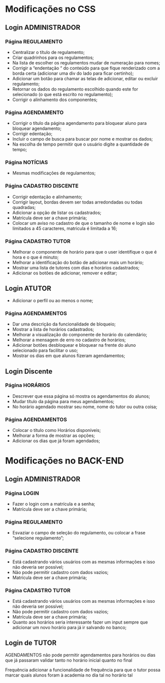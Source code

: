 # Modificações no CSS

## Login ADMINISTRADOR

### Página REGULAMENTO
- Centralizar o título de regulamento;
- Criar quadrinhos para os regulamentos;
- Na lista de escolher os regulamentos mudar de numeração para nomes;
- Corrigir a “endentação “ do conteúdo para que fique renderizado com a borda certa (adicionar uma div do lado para ficar certinho);
- Adicionar um botão para chamar as telas de adicionar, editar ou excluir regulamento;
- Retornar os dados do regulamento escolhido quando este for selecionado (o que está escrito no regulamento);
- Corrigir o alinhamento dos componentes;

### Página AGENDAMENTO
- Corrigir o título da página agendamento para bloquear aluno  para bloquear agendamento;
- Corrigir edentação;
- Incluir o campo de busca para buscar por nome e mostrar os dados;
- Na escolha de tempo permitir que o usuário digite a quantidade de tempo;

### Página NOTÍCIAS
- Mesmas modificações de regulamentos;

### Página CADASTRO DISCENTE 
- Corrigir edentação e alinhamento;
- Corrigir layout, bordas devem ser todas arredondadas ou todas quadradas;
- Adicionar a opção de listar os cadastrados;
- Matrícula deve ser a chave primária;
- Colocar um aviso no cadastro de que o tamanho de nome e login são limitados a 45 caracteres, matricula é limitada a 16;

### Página CADASTRO TUTOR
- Melhorar o componente de horário para que o user identifique o que é hora e o que é minuto;
- Melhorar a identificação do botão de adicionar mais um horário;
- Mostrar uma lista de tutores com dias e horários cadastrados;
- Adicionar os botões de adicionar, remover e editar;


## Login ATUTOR
- Adicionar o perfil ou ao menos o nome;

### Página AGENDAMENTOS
- Dar uma descrição da funcionalidade de bloqueio;
- Mostrar a lista de horários cadastrados;
- Melhorar a visualização do componente de horário do calendário;
- Melhorar a mensagem de erro no cadastro de horários;
- Adicionar botões desbloquear e bloquear na frente do aluno selecionado para facilitar o uso;
- Mostrar os dias em que alunos fizeram agendamentos;

## Login Discente

### Página HORÁRIOS
- Descrever que essa página só mostra os agendamentos do alunos;
- Mudar título da página para meus agendamentos;
- No horário agendado mostrar seu nome, nome do tutor ou outra coisa;

### Página AGENDAMENTOS
- Colocar o título como Horários disponíveis;
- Melhorar a forma de mostrar as opções;
- Adicionar os dias que já foram agendados;



# Modificações no BACK-END

## Login ADMINISTRADOR

### Página LOGIN
- Fazer o login com a matrícula e a senha;
- Matrícula deve ser a chave primária;

### Página REGULAMENTO
- Esvaziar o campo de seleção do regulamento, ou colocar a frase “selecione regulamento”;

### Página CADASTRO DISCENTE
- Está cadastrando vários usuários com as mesmas informações e isso não deveria ser possível;
- Não pode permitir cadastro com dados vazios;
- Matrícula deve ser a chave primária;

### Página CADASTRO TUTOR
- Está cadastrando vários usuários com as mesmas informações e isso não deveria ser possível;
- Não pode permitir cadastro com dados vazios;
- Matrícula deve ser a chave primária;
- Quanto aos horários seria interessante fazer um input sempre que adicionar um novo horário para já ir salvando no banco;




## Login de TUTOR

AGENDAMENTOS
não pode permitir agendamentos para horários ou dias que já passaram
validar tanto no horário inicial quanto no final

Frequência
adicionar a funcionalidade de frequência para que o tutor possa marcar quais alunos foram à academia no dia tal no horário tal
